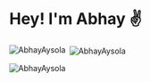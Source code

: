 # Hey! I'm Abhay ✌
<p><img align="left" src="https://github-readme-stats.vercel.app/api/top-langs?username=AbhayAysola&show_icons=true&locale=en&layout=compact&theme=react" alt="AbhayAysola" /></p>

<p>&nbsp;<img align="center" src="https://github-readme-stats.vercel.app/api?username=AbhayAysola&show_icons=true&locale=en&theme=react" alt="AbhayAysola" /></p>

<p><img align="center" src="https://github-readme-streak-stats.herokuapp.com/?user=AbhayAysola&&theme=react" alt="AbhayAysola" /></p>
